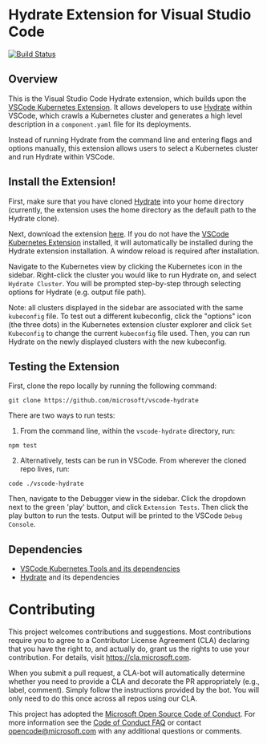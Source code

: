 # Hydrate Extension for Visual Studio Code
[![Build Status](https://dev.azure.com/epicstuff/vscode-hydrate/_apis/build/status/microsoft.vscode-hydrate?branchName=master)](https://dev.azure.com/epicstuff/vscode-hydrate/_build/latest?definitionId=104&branchName=master)
## Overview
This is the Visual Studio Code Hydrate extension, which builds upon the [VSCode Kubernetes Extension](https://github.com/Azure/vscode-kubernetes-tools). It allows developers to use [Hydrate](https://github.com/microsoft/hydrate) within VSCode, which crawls a Kubernetes cluster and generates a high level description in a `component.yaml` file for its deployments.

Instead of running Hydrate from the command line and entering flags and options manually, this extension allows users to select a Kubernetes cluster and run Hydrate within VSCode.
 
## Install the Extension!
First, make sure that you have cloned [Hydrate](https://github.com/microsoft/hydrate) into your home directory (currently, the extension uses the home directory as the default path to the Hydrate clone).

Next, download the extension [here](https://marketplace.visualstudio.com/items?itemName=madelineliao.vscode-hydrate). If you do not have the [VSCode Kubernetes Extension](https://github.com/Azure/vscode-kubernetes-tools) installed, it will automatically be installed during the Hydrate extension installation. A window reload is required after installation.

Navigate to the Kubernetes view by clicking the Kubernetes icon in the sidebar. Right-click the cluster you would like to run Hydrate on, and select `Hydrate Cluster`. You will be prompted step-by-step through selecting options for Hydrate (e.g. output file path).

Note: all clusters displayed in the sidebar are associated with the same `kubeconfig` file. To test out a different kubeconfig, click the "options" icon (the three dots) in the Kubernetes extension cluster explorer and click `Set Kubeconfig` to change the current `kubeconfig` file used. Then, you can run Hydrate on the newly displayed clusters with the new kubeconfig. 

## Testing the Extension
First, clone the repo locally by running the following command:
```
git clone https://github.com/microsoft/vscode-hydrate
```

There are two ways to run tests:
1. From the command line, within the `vscode-hydrate` directory, run:
```
npm test
```
2. Alternatively, tests can be run in VSCode. From wherever the cloned repo lives, run:
```
code ./vscode-hydrate
```
Then, navigate to the Debugger view in the sidebar. Click the dropdown next to the green 'play' button, and click `Extension Tests`. Then click the play button to run the tests. Output will be printed to the VSCode `Debug Console`.

## Dependencies
* [VSCode Kubernetes Tools and its dependencies](https://github.com/Azure/vscode-kubernetes-tools)
* [Hydrate](https://github.com/microsoft/hydrate) and its dependencies

# Contributing

This project welcomes contributions and suggestions.  Most contributions require you to agree to a
Contributor License Agreement (CLA) declaring that you have the right to, and actually do, grant us
the rights to use your contribution. For details, visit https://cla.microsoft.com.

When you submit a pull request, a CLA-bot will automatically determine whether you need to provide
a CLA and decorate the PR appropriately (e.g., label, comment). Simply follow the instructions
provided by the bot. You will only need to do this once across all repos using our CLA.

This project has adopted the [Microsoft Open Source Code of Conduct](https://opensource.microsoft.com/codeofconduct/).
For more information see the [Code of Conduct FAQ](https://opensource.microsoft.com/codeofconduct/faq/) or
contact [opencode@microsoft.com](mailto:opencode@microsoft.com) with any additional questions or comments.
